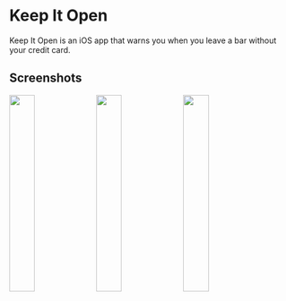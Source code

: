 Keep It Open
============

Keep It Open is an iOS app that warns you when you leave a bar without your credit card.

Screenshots
-----------

<img style="width:30%" src="https://www.dropbox.com/s/5ksbfxfueh1c0i9/IMG_4180.PNG?raw=1">
<img style="width:30%" src="https://www.dropbox.com/s/q6t7yalbe0tnxse/IMG_4183.PNG?raw=1">
<img style="width:30%" src="https://www.dropbox.com/s/p6ujir0apmzfed3/IMG_4181.PNG?raw=1">